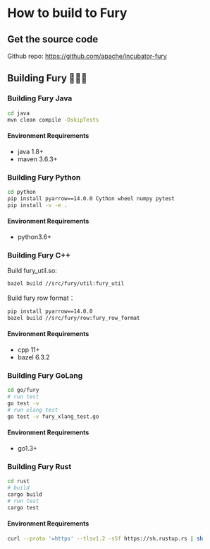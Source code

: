 <!-- fury_frontmatter --
title: Development
order: 6
-- fury_frontmatter -->
# How to build to Fury

## Get the source code

Github repo: https://github.com/apache/incubator-fury

## Building Fury 🏋🏿‍♀️

### Building Fury Java

```bash
cd java
mvn clean compile -DskipTests
```

#### Environment Requirements

- java 1.8+
- maven 3.6.3+

### Building Fury Python

```bash
cd python
pip install pyarrow==14.0.0 Cython wheel numpy pytest
pip install -v -e .
```

#### Environment Requirements

- python3.6+

### Building Fury C++

Build fury_util.so:

```bash
bazel build //src/fury/util:fury_util
```

Build fury row format：

```bash
pip install pyarrow==14.0.0
bazel build //src/fury/row:fury_row_format
```

#### Environment Requirements

- cpp 11+
- bazel 6.3.2

### Building Fury GoLang

```bash
cd go/fury
# run test
go test -v
# run xlang test
go test -v fury_xlang_test.go
```

#### Environment Requirements

- go1.3+

### Building Fury Rust

```bash
cd rust
# build
cargo build
# run test
cargo test
```

#### Environment Requirements

```bash
curl --proto '=https' --tlsv1.2 -sSf https://sh.rustup.rs | sh
```
